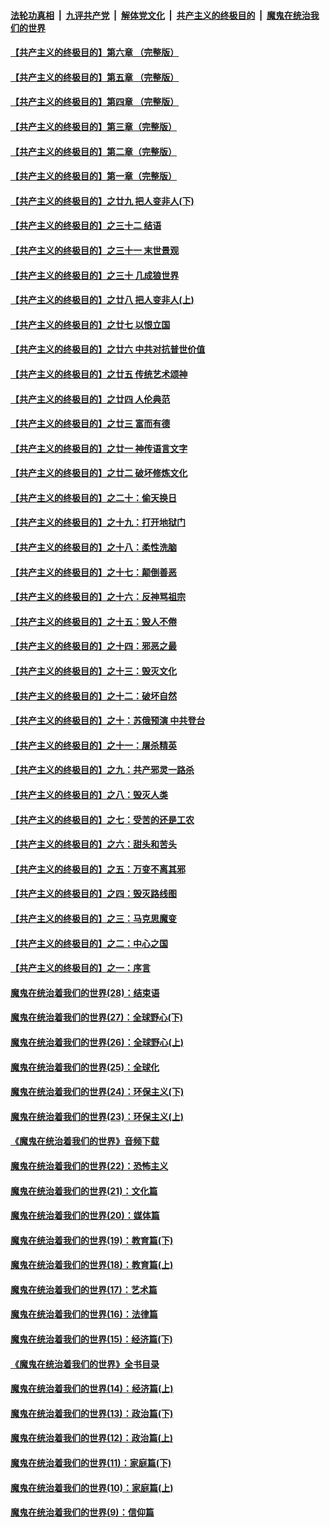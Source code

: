 

####  [法轮功真相](../../../../basic/blob/master/README.md?t=07090431) &nbsp;|&nbsp; [九评共产党](../../../../9ping.md/blob/master/README.md?t=07090431) &nbsp;|&nbsp; [解体党文化](../../../../jtdwh.md/blob/master/README.md?t=07090431)  &nbsp;|&nbsp; [共产主义的终极目的](../../../../gczydzjmd.md/blob/master/README.md?t=07090431) &nbsp;|&nbsp; [魔鬼在统治我们的世界](../../../../mgztzwmdsj.md/blob/master/README.md?t=07090431) 

#### [【共产主义的终极目的】第六章 （完整版）](../pages/nsc422/n11428913.md?t=07090431) 

#### [【共产主义的终极目的】第五章 （完整版）](../pages/nsc422/n11428912.md?t=07090431) 

#### [【共产主义的终极目的】第四章 （完整版）](../pages/nsc422/n11428907.md?t=07090431) 

#### [【共产主义的终极目的】第三章（完整版）](../pages/nsc422/n11428848.md?t=07090431) 

#### [【共产主义的终极目的】第二章（完整版）](../pages/nsc422/n11428831.md?t=07090431) 

#### [【共产主义的终极目的】第一章（完整版）](../pages/nsc422/n11417651.md?t=07090431) 

#### [【共产主义的终极目的】之廿九 把人变非人(下)](../pages/nsc422/n11344140.md?t=07090431) 

#### [【共产主义的终极目的】之三十二 结语](../pages/nsc422/n11360535.md?t=07090431) 

#### [【共产主义的终极目的】之三十一 末世景观](../pages/nsc422/n11351129.md?t=07090431) 

#### [【共产主义的终极目的】之三十 几成狼世界](../pages/nsc422/n11348280.md?t=07090431) 

#### [【共产主义的终极目的】之廿八 把人变非人(上)](../pages/nsc422/n11340492.md?t=07090431) 

#### [【共产主义的终极目的】之廿七 以恨立国](../pages/nsc422/n11336944.md?t=07090431) 

#### [【共产主义的终极目的】之廿六 中共对抗普世价值](../pages/nsc422/n11324785.md?t=07090431) 

#### [【共产主义的终极目的】之廿五 传统艺术颂神](../pages/nsc422/n11296396.md?t=07090431) 

#### [【共产主义的终极目的】之廿四 人伦典范](../pages/nsc422/n11296397.md?t=07090431) 

#### [【共产主义的终极目的】之廿三 富而有德](../pages/nsc422/n11283598.md?t=07090431) 

#### [【共产主义的终极目的】之廿一 神传语言文字](../pages/nsc422/n11263265.md?t=07090431) 

#### [【共产主义的终极目的】之廿二 破坏修炼文化](../pages/nsc422/n11245728.md?t=07090431) 

#### [【共产主义的终极目的】之二十：偷天换日](../pages/nsc422/n11238846.md?t=07090431) 

#### [【共产主义的终极目的】之十九：打开地狱门](../pages/nsc422/n11206376.md?t=07090431) 

#### [【共产主义的终极目的】之十八：柔性洗脑](../pages/nsc422/n11199994.md?t=07090431) 

#### [【共产主义的终极目的】之十七：颠倒善恶](../pages/nsc422/n11179782.md?t=07090431) 

#### [【共产主义的终极目的】之十六：反神骂祖宗](../pages/nsc422/n11166798.md?t=07090431) 

#### [【共产主义的终极目的】之十五：毁人不倦](../pages/nsc422/n11166792.md?t=07090431) 

#### [【共产主义的终极目的】之十四：邪恶之最](../pages/nsc422/n11150249.md?t=07090431) 

#### [【共产主义的终极目的】之十三：毁灭文化](../pages/nsc422/n11135227.md?t=07090431) 

#### [【共产主义的终极目的】之十二：破坏自然](../pages/nsc422/n11135214.md?t=07090431) 

#### [【共产主义的终极目的】之十：苏俄预演 中共登台](../pages/nsc422/n11118424.md?t=07090431) 

#### [【共产主义的终极目的】之十一：屠杀精英](../pages/nsc422/n11118442.md?t=07090431) 

#### [【共产主义的终极目的】之九：共产邪灵一路杀](../pages/nsc422/n11114139.md?t=07090431) 

#### [【共产主义的终极目的】之八：毁灭人类](../pages/nsc422/n11108503.md?t=07090431) 

#### [【共产主义的终极目的】之七：受苦的还是工农](../pages/nsc422/n11101809.md?t=07090431) 

#### [【共产主义的终极目的】之六：甜头和苦头](../pages/nsc422/n11096971.md?t=07090431) 

#### [【共产主义的终极目的】之五：万变不离其邪](../pages/nsc422/n11091285.md?t=07090431) 

#### [【共产主义的终极目的】之四：毁灭路线图](../pages/nsc422/n11086284.md?t=07090431) 

#### [【共产主义的终极目的】之三：马克思魔变](../pages/nsc422/n11061941.md?t=07090431) 

#### [【共产主义的终极目的】之二：中心之国](../pages/nsc422/n11047728.md?t=07090431) 

#### [【共产主义的终极目的】之一：序言](../pages/nsc422/n11086077.md?t=07090431) 

#### [魔鬼在统治着我们的世界(28)：结束语](../pages/nsc422/n10936246.md?t=07090431) 

#### [魔鬼在统治着我们的世界(27)：全球野心(下)](../pages/nsc422/n10928319.md?t=07090431) 

#### [魔鬼在统治着我们的世界(26)：全球野心(上)](../pages/nsc422/n10900318.md?t=07090431) 

#### [魔鬼在统治着我们的世界(25)：全球化](../pages/nsc422/n10788205.md?t=07090431) 

#### [魔鬼在统治着我们的世界(24)：环保主义(下)](../pages/nsc422/n10695307.md?t=07090431) 

#### [魔鬼在统治着我们的世界(23)：环保主义(上)](../pages/nsc422/n10688613.md?t=07090431) 

#### [《魔鬼在统治着我们的世界》音频下载](../pages/nsc422/n10635553.md?t=07090431) 

#### [魔鬼在统治着我们的世界(22)：恐怖主义](../pages/nsc422/n10614727.md?t=07090431) 

#### [魔鬼在统治着我们的世界(21)：文化篇](../pages/nsc422/n10597706.md?t=07090431) 

#### [魔鬼在统治着我们的世界(20)：媒体篇](../pages/nsc422/n10586579.md?t=07090431) 

#### [魔鬼在统治着我们的世界(19)：教育篇(下)](../pages/nsc422/n10564808.md?t=07090431) 

#### [魔鬼在统治着我们的世界(18)：教育篇(上)](../pages/nsc422/n10526970.md?t=07090431) 

#### [魔鬼在统治着我们的世界(17)：艺术篇](../pages/nsc422/n10499093.md?t=07090431) 

#### [魔鬼在统治着我们的世界(16)：法律篇](../pages/nsc422/n10485969.md?t=07090431) 

#### [魔鬼在统治着我们的世界(15)：经济篇(下)](../pages/nsc422/n10469975.md?t=07090431) 

#### [《魔鬼在统治着我们的世界》全书目录](../pages/nsc422/n10464261.md?t=07090431) 

#### [魔鬼在统治着我们的世界(14)：经济篇(上)](../pages/nsc422/n10457370.md?t=07090431) 

#### [魔鬼在统治着我们的世界(13)：政治篇(下)](../pages/nsc422/n10448270.md?t=07090431) 

#### [魔鬼在统治着我们的世界(12)：政治篇(上)](../pages/nsc422/n10444576.md?t=07090431) 

#### [魔鬼在统治着我们的世界(11)：家庭篇(下)](../pages/nsc422/n10440961.md?t=07090431) 

#### [魔鬼在统治着我们的世界(10)：家庭篇(上)](../pages/nsc422/n10435448.md?t=07090431) 

#### [魔鬼在统治着我们的世界(9)：信仰篇](../pages/nsc422/n10432159.md?t=07090431) 

